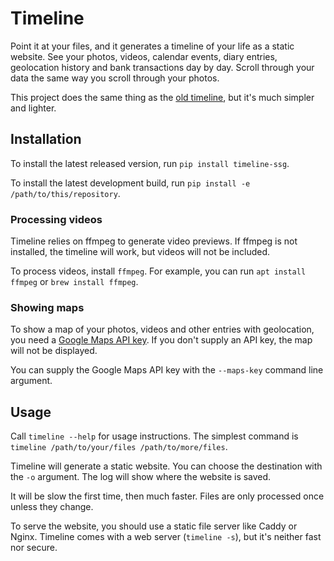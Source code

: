 # Timeline

Point it at your files, and it generates a timeline of your life as a static website. See your photos, videos, calendar events, diary entries, geolocation history and bank transactions day by day. Scroll through your data the same way you scroll through your photos.

This project does the same thing as the [old timeline](https://github.com/nicbou/timeline-old), but it's much simpler and lighter.

## Installation

To install the latest released version, run `pip install timeline-ssg`.

To install the latest development build, run `pip install -e /path/to/this/repository`.

### Processing videos

Timeline relies on ffmpeg to generate video previews. If ffmpeg is not installed, the timeline will work, but videos will not be included.

To process videos, install `ffmpeg`. For example, you can run `apt install ffmpeg` or `brew install ffmpeg`.

### Showing maps

To show a map of your photos, videos and other entries with geolocation, you need a [Google Maps API key](https://developers.google.com/maps/documentation/javascript/get-api-key). If you don't supply an API key, the map will not be displayed.

You can supply the Google Maps API key with the `--maps-key` command line argument.

## Usage

Call `timeline --help` for usage instructions. The simplest command is `timeline /path/to/your/files /path/to/more/files`.

Timeline will generate a static website. You can choose the destination with the `-o` argument. The log will show where the website is saved.

It will be slow the first time, then much faster. Files are only processed once unless they change.

To serve the website, you should use a static file server like Caddy or Nginx. Timeline comes with a web server (`timeline -s`), but it's neither fast nor secure.